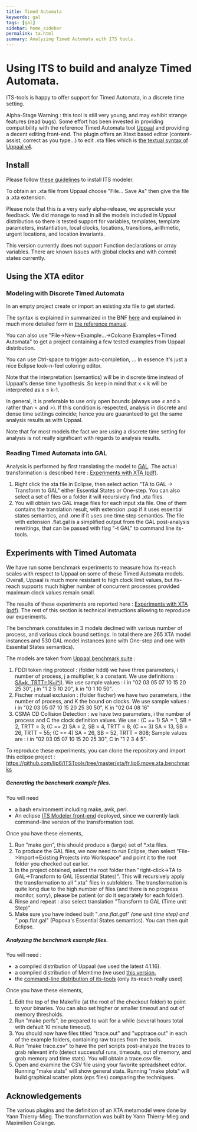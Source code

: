 ```yaml
---
title: Timed Automata
keywords: gal
tags: [gal]
sidebar: home_sidebar
permalink: ta.html
summary: Analyzing Timed Automata with ITS tools.
---
```


# Using ITS to build and analyze Timed Automata.

ITS-tools is happy to offer support for Timed Automata, in a discrete time setting. 

Alpha-Stage Warning : this tool is still very young, and may exhibit strange features (read bugs). 
Some effort has been invested in providing compatibility with the reference Timed Automata tool [Uppaal](http://www.uppaal.org) and providing a decent editing front-end. The plugin offers an Xtext based editor (content-assist, correct as you type...) to edit .xta files which is [the textual syntax of Uppaal v4](http://www.it.uu.se/research/group/darts/uppaal/help.md?file=FileFormats.shtml).

## Install

Please follow [these guidelines](eclipsestart.md) to install ITS modeler.

To obtain an .xta file from Uppaal choose "File... Save As" then give the file a .xta extension.

Please note that this is a very early alpha-release, we appreciate your feedback. 
We did manage to read in all the models included in Uppaal distribution so there is tested support for variables, templates, template parameters, instantiation, local clocks, locations, transitions, arithmetic, urgent locations, and location invariants. 

This version currently does not support Function declarations or array variables. 
There are known issues with global clocks and with commit states currently.

## Using the XTA editor

### Modeling with Discrete Timed Automata

In an empty project create or import an existing xta file to get started. 

The syntax is explained in summarized in the BNF [here](http://people.cs.aau.dk/~adavid/utap/syntax.html) 
and explained in much more detailed form in [the reference manual](http://www.it.uu.se/research/group/darts/uppaal/help.php?file=System_Descriptions/Introduction.shtml).

You can also use "File->New->Example...->Coloane Examples->Timed Automata" to get a project containing a few tested examples from Uppaal distribution.

You can use Ctrl-space to trigger auto-completion, ... In essence it's just a nice Eclipse look-n-feel coloring editor.

Note that the interpretation (semantics) will be in discrete time instead of Uppaal's dense time hypothesis. So keep in mind that x < k will be interpreted as x ≤ k-1.

In general, it is preferable to use only open bounds (always use ≤ and ≥ rather than < and >). 
If this condition is respected, analysis in discrete and dense time settings coincide; hence you are guaranteed to get the same analysis results as with Uppaal.

Note that for most models the fact we are using a discrete time setting for analysis is not really significant with regards to analysis results.

### Reading Timed Automata into GAL

Analysis is performed by first translating the model to [GAL](gal.md). The actual transformation is described here : [Experiments with XTA (pdf)](./files/xta-bench.pdf).

1.  Right click the xta file in Eclipse, then select action "TA to GAL -> Transform to GAL" either Essential States or One-step. You can also select a set of files or a folder it will recursively find .xta files.
2.  You will obtain two GAL image files for each input xta file. One of them contains the translation result, with extension .pop if it uses essential states semantics, and .one if it uses one time step semantics. The file with extension .flat.gal is a simplified output from the GAL post-analysis rewritings, that can be passed with flag "-t GAL" to command line its-tools.

## Experiments with Timed Automata

We have run some benchmark experiments to measure how its-reach scales with respect to Uppaal on some of these Timed Automata models. 
Overall, Uppaal is much more resistant to high clock limit values, but its-reach supports much higher number of concurrent processes provided maximum clock values remain small.

The results of these experiments are reported here : [Experiments with XTA (pdf)](./files/xta-bench.pdf). 
The rest of this section is technical instructions allowing to reproduce our experiments.

The benchmark constitutes in 3 models declined with various number of process, and various clock bound settings. 
In total there are 265 XTA model instances and 530 GAL model instances (one with One-step and one with Essential States semantics).

The models are taken from [Uppaal benchmark suite](www.it.uu.se/research/group/darts/uppaal/benchmarks/) :

1.  FDDI token ring protocol : (folder hddi) we have three parameters, i number of process, j a multiplier, k a constant. We use definitions : [SA=k, TRTT=(K+i*j)](https://github.com/lip6/ITSTools/blob/master/xta/fr.lip6.move.xta.benchmarks/hddi/tokenring.gen.awk). We use sample values : i in "02 03 05 07 10 15 20 25 30", j in "1 2 5 10 20", k in "0 1 10 50".
2.  Fischer mutual exclusion : (folder fischer) we have two parameters, i the number of process, and K the bound on clocks. We use sample values : i in "02 03 05 07 10 15 20 25 30 50", K in "02 04 08 16"
3.  CSMA CD Collision Detection : we have two parameters, i the number of process and C the clock definition values. We use : (C == 1) SA = 1, SB = 2, TRTT = 3; (C == 2) SA = 2, SB = 4, TRTT = 8; (C == 3) SA = 13, SB = 26, TRTT = 55; (C == 4) SA = 26, SB = 52, TRTT = 808; Sample values are : i in "02 03 05 07 10 15 20 25 30", C in "1 2 3 4 5".

To reproduce these experiments, you can clone the repository and import this eclipse project : https://github.com/lip6/ITSTools/tree/master/xta/fr.lip6.move.xta.benchmarks  

##### Generating the benchmark example files.

You will need

*   a bash environment including make, awk, perl.
*   An eclipse [ITS Modeler front-end](eclipsestart.md) deployed, since we currently lack command-line version of the transformation tool.

Once you have these elements,

1.  Run "make gen", this should produce a (large) set of *.xta files.
2.  To produce the GAL files, we now need to run Eclipse, then select "File->Import->Existing Projects into Workspace" and point it to the root folder you checked out earlier.
3.  In the project obtained, select the root folder then "right-click->TA to GAL->Transform to GAL (Essential States)". This will recursively apply the transformation to all ".xta" files in subfolders. 
The transformation is quite long due to the high number of files (and there is no progress monitor, sorry), please be patient (or do it separately for each folder).
4.  Rinse and repeat : also select translation "Transform to GAL (Time unit Step)"
5.  Make sure you have indeed built "*.one.flat.gal" (one unit time step) and "*.pop.flat.gal" (Popova's Essential States semantics). You can then quit Eclipse.

##### Analyzing the benchmark example files.

You will need :

*   a compiled distribution of Uppaal (we used the latest 4.1.16).
*   a compiled distribution of Memtime (we used [this version.](http://tiger.cs.tsinghua.edu.cn/Students/yangjl/memtime/)
*   the [command-line distribution of its-tools](http://move.lip6.fr/software/DDD/itstools.md#sec:cldl) (only its-reach really used)

Once you have these elements,

1.  Edit the top of the Makefile (at the root of the checkout folder) to point to your binaries. You can also set higher or smaller timeout and out of memory thresholds.
2.  Run "make perfs", be prepared to wait for a while (several hours total with default 10 minute timeout).
3.  You should now have files titled "trace.out" and "upptrace.out" in each of the example folders, containing raw traces from the tools.
4.  Run "make trace.csv" to have the perl scripts post-analyze the traces to grab relevant info (detect successful runs, timeouts, out of memory, and grab memory and time stats). You will obtain a trace.csv file.
5.  Open and examine the CSV file using your favorite spreadsheet editor. Running "make stats" will show general stats. Running "make plots" will build graphical scatter plots (eps files) comparing the techniques.

## Acknowledgements

The various plugins and the definition of an XTA metamodel were done by Yann Thierry-Mieg. 
The transformation was built by Yann Thierry-Mieg and Maximilien Colange.
